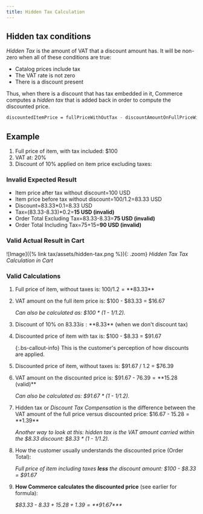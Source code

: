```yaml
---
title: Hidden Tax Calculation
---
```


## Hidden tax conditions

_Hidden Tax_ is the amount of VAT that a discount amount has. It will be non-zero when all of these conditions are true:

- Catalog prices include tax
- The VAT rate is not zero
- There is a discount present

Thus, when there is a discount that has tax embedded in it, Commerce computes a _hidden tax_ that is added back in order to compute the discounted price.

```mathematica
discountedItemPrice = fullPriceWithOutTax - discountAmountOnFullPriceWithoutTax + vatAmountOnDiscountedPrice + hiddenTax
```

## Example

1. Full price of item, with tax included: $100
1. VAT at: 20%
1. Discount of 10% applied on item price excluding taxes:

### Invalid Expected Result

- Item price after tax without discount=100 USD
- Item price before tax without discount=100/1.2=83.33 USD
- Discount=83.33\*0.1=8.33 USD
- Tax=(83.33-8.33)\*0.2=**15 USD (invalid)**
- Order Total Excluding Tax=83.33-8.33=**75 USD (invalid)**
- Order Total Including Tax=75+15=**90 USD (invalid)**

### Valid Actual Result in Cart

![Image]({% link tax/assets/hidden-tax.png %}){: .zoom}
_Hidden Tax Tax Calculation in Cart_

### Valid Calculations

1. Full price of item, without taxes is: $100 / 1.2 = **$83.33**

1. VAT amount on the full item price is: $100 - $83.33 = $16.67

   _Can also be calculated as: $100 \* (1 - 1/1.2)._

1. Discount of 10% on $83.33 is: **$8.33** (when we don&#39;t discount tax)

1. Discounted price of item with tax is: $100 - $8.33 = $91.67

   {:.bs-callout-info}
   This is the customer's perception of how discounts are applied.

1. Discounted price of item, without taxes is: $91.67 / 1.2 = $76.39

1. VAT amount on the discounted price is: $91.67 - $76.39 = **$15.28 (valid)**

   _Can also be calculated as: $91.67 \* (1 - 1/1.2)._

1. Hidden tax or _Discount Tax Compensation_ is the difference between the VAT amount of the full price versus discounted price: $16.67 - $15.28 = **$1.39**

   _Another way to look at this: hidden tax is the VAT amount carried within the $8.33 discount: $8.33 \* (1 - 1/1.2)._

1. How the customer usually understands the discounted price (Order Total):

   _Full price of item including taxes **less** the discount amount: $100 - $8.33 = $91.67_

1. **How Commerce calculates the discounted price** (see earlier for formula):

   _$83.33 - $8.33 + 15.28 + 1.39 = **$91.67***_
